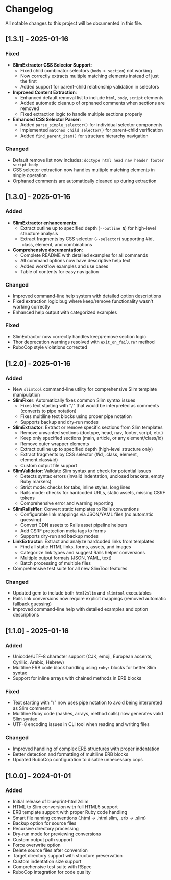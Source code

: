 # Changelog

All notable changes to this project will be documented in this file.

## [1.3.1] - 2025-01-16

### Fixed
- **SlimExtractor CSS Selector Support**: 
  - Fixed child combinator selectors (`body > section`) not working
  - Now correctly extracts multiple matching elements instead of just the first
  - Added support for parent-child relationship validation in selectors
- **Improved Content Extraction**:
  - Enhanced default removal list to include `html`, `body`, `script` elements
  - Added automatic cleanup of orphaned comments when sections are removed
  - Fixed extraction logic to handle multiple sections properly
- **Enhanced CSS Selector Parser**:
  - Added `parse_simple_selector()` for individual selector components
  - Implemented `matches_child_selector()` for parent-child verification
  - Added `find_parent_item()` for structure hierarchy navigation

### Changed
- Default remove list now includes: `doctype html head nav header footer script body`
- CSS selector extraction now handles multiple matching elements in single operation
- Orphaned comments are automatically cleaned up during extraction

## [1.3.0] - 2025-01-16

### Added
- **SlimExtractor enhancements**:
  - Extract outline up to specified depth (`--outline N`) for high-level structure analysis
  - Extract fragments by CSS selector (`--selector`) supporting #id, .class, element, and combinations
- **Comprehensive documentation**:
  - Complete README with detailed examples for all commands
  - All command options now have descriptive help text
  - Added workflow examples and use cases
  - Table of contents for easy navigation

### Changed
- Improved command-line help system with detailed option descriptions
- Fixed extraction logic bug where keep/remove functionality wasn't working correctly
- Enhanced help output with categorized examples

### Fixed
- SlimExtractor now correctly handles keep/remove section logic
- Thor deprecation warnings resolved with `exit_on_failure?` method
- RuboCop style violations corrected

## [1.2.0] - 2025-01-16

### Added
- New `slimtool` command-line utility for comprehensive Slim template manipulation
- **SlimFixer**: Automatically fixes common Slim syntax issues
  - Fixes text starting with "/" that would be interpreted as comments (converts to pipe notation)
  - Fixes multiline text blocks using proper pipe notation
  - Supports backup and dry-run modes
- **SlimExtractor**: Extract or remove specific sections from Slim templates
  - Remove unwanted sections (doctype, head, nav, footer, script, etc.)
  - Keep only specified sections (main, article, or any element/class/id)
  - Remove outer wrapper elements
  - Extract outline up to specified depth (high-level structure only)
  - Extract fragments by CSS selector (#id, .class, element, element.class#id)
  - Custom output file support
- **SlimValidator**: Validate Slim syntax and check for potential issues
  - Detects syntax errors (invalid indentation, unclosed brackets, empty Ruby markers)
  - Strict mode: checks for tabs, inline styles, long lines
  - Rails mode: checks for hardcoded URLs, static assets, missing CSRF tokens
  - Comprehensive error and warning reporting
- **SlimRailsifier**: Convert static templates to Rails conventions
  - Configurable link mappings via JSON/YAML files (no automatic guessing)
  - Convert CDN assets to Rails asset pipeline helpers
  - Add CSRF protection meta tags to forms
  - Supports dry-run and backup modes
- **LinkExtractor**: Extract and analyze hardcoded links from templates
  - Find all static HTML links, forms, assets, and images
  - Categorize link types and suggest Rails helper conversions
  - Multiple output formats (JSON, YAML, text)
  - Batch processing of multiple files
- Comprehensive test suite for all new SlimTool features

### Changed
- Updated gem to include both `html2slim` and `slimtool` executables
- Rails link conversions now require explicit mappings (removed automatic fallback guessing)
- Improved command-line help with detailed examples and option descriptions

## [1.1.0] - 2025-01-16

### Added
- Unicode/UTF-8 character support (CJK, emoji, European accents, Cyrillic, Arabic, Hebrew)
- Multiline ERB code block handling using `ruby:` blocks for better Slim syntax
- Support for inline arrays with chained methods in ERB blocks

### Fixed
- Text starting with "/" now uses pipe notation to avoid being interpreted as Slim comments
- Multiline Ruby code (hashes, arrays, method calls) now generates valid Slim syntax
- UTF-8 encoding issues in CLI tool when reading and writing files

### Changed
- Improved handling of complex ERB structures with proper indentation
- Better detection and formatting of multiline ERB blocks
- Updated RuboCop configuration to disable unnecessary cops

## [1.0.0] - 2024-01-01

### Added
- Initial release of blueprint-html2slim
- HTML to Slim conversion with full HTML5 support
- ERB template support with proper Ruby code handling
- Smart file naming conventions (.html → .html.slim, .erb → .slim)
- Backup option for source files
- Recursive directory processing
- Dry-run mode for previewing conversions
- Custom output path support
- Force overwrite option
- Delete source files after conversion
- Target directory support with structure preservation
- Custom indentation size support
- Comprehensive test suite with RSpec
- RuboCop integration for code quality